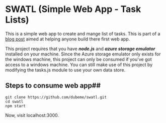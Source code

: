 # SWATL (Simple Web App - Task Lists)

This is a simple web app to create and mange list of tasks. This is part of a [blog post](https://dubemenyekwe.com/2016/04/11/creating-a-swatl) aimed at helping anyone build there first web app.

This project requires that you have ***node.js*** and ***azure storage emulator*** installed on your machine. Since the Azure storage emulator only exists for the windows machine, this project can only be consumed if you've got access to a windows machine. You can still make use of this project by modifying the tasks.js module to use your own data store.

## Steps to consume web app##


	git clone https://github.com/dubeme/swatl.git
	cd swatl
	npm start

Now, visit localhost:3000.
